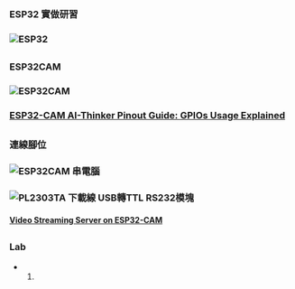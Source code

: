 ### ESP32 實做研習
### ![ESP32](https://github.com/jumbokh/esp32-class/blob/master/images/esp32s.jpg)
##
### ESP32CAM
### ![ESP32CAM](https://github.com/jumbokh/esp32-class/blob/master/images/ESP32-CAM-pinout.png)
### [ESP32-CAM AI-Thinker Pinout Guide: GPIOs Usage Explained](https://randomnerdtutorials.com/esp32-cam-ai-thinker-pinout/)
##
### 連線腳位
### ![ESP32CAM 串電腦](https://github.com/jumbokh/esp32-class/blob/master/images/ESP32cam-serial.jpeg)
### ![PL2303TA 下載線 USB轉TTL RS232模塊 ](https://github.com/jumbokh/esp32-class/blob/master/images/ESP32-CAM-cnt.png)
#### [Video Streaming Server on ESP32-CAM](https://medium.com/@chauhannaman98/video-streaming-server-on-esp32-cam-84e2ff788937)
##
### Lab
* 1. 
